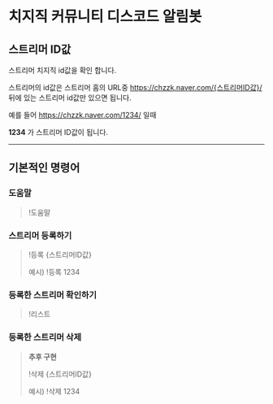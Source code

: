 # 치지직 커뮤니티 디스코드 알림봇

## 스트리머 ID값
스트리머 치지직 id값을 확인 합니다.

스트리머의 id값은 스트리머 홈의 URL중
https://chzzk.naver.com/{스트리머ID값}/
뒤에 있는 스트리머 id값만 있으면 됩니다.

예를 들어
https://chzzk.naver.com/1234/
일때

**1234** 가 스트리머 ID값이 됩니다.

---

## 기본적인 명령어
### 도움말
> !도움말

### 스트리머 등록하기
> !등록 {스트리머ID값}
> 
> 예시) !등록 1234
>


### 등록한 스트리머 확인하기
> !리스트
>

### 등록한 스트리머 삭제
> **추후 구현**
>
>!삭제 {스트리머ID값}
> 
> 예시) !삭제 1234